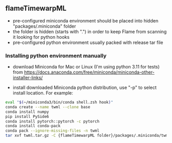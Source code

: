 ## flameTimewarpML

* pre-configured miniconda environment should be placed into hidden "packages/.miniconda" folder
* the folder is hidden (starts with ".") in order to keep Flame from scanning it looking for python hooks
* pre-configured python environment usually packed with release tar file

### Installing python environment manually

* download Miniconda for Mac or Linux (I'm using python 3.11 for tests) from 
<https://docs.anaconda.com/free/miniconda/miniconda-other-installer-links/>

* install downloaded Miniconda python distribution, use "-p" to select install location. For example:

```sh Miniconda3-py311_24.1.2-0-MacOSX-arm64.sh
eval "$(~/miniconda3/bin/conda shell.zsh hook)"
conda create --name twml --clone base
conda install numpy
pip install PySide6
conda install pytorch::pytorch -c pytorch
conda install conda-pack
conda pack --ignore-missing-files -n twml
tar xvf twml.tar.gz -C {flameTimewarpML folder}/packages/.miniconda/twml/
```
